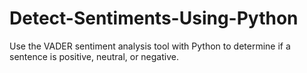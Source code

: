 # Detect-Sentiments-Using-Python
Use the VADER sentiment analysis tool with Python to determine if a sentence is positive, neutral, or negative.

